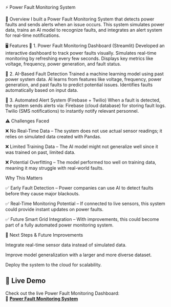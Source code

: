 ⚡ Power Fault Monitoring System

📌 Overview
I built a Power Fault Monitoring System that detects power faults and sends alerts when an issue occurs. This system simulates power data, trains an AI model to recognize faults, and integrates an alert system for real-time notifications.

🖥️ Features
🚀 1. Power Fault Monitoring Dashboard (Streamlit)
Developed an interactive dashboard to track power faults visually.
Simulates real-time monitoring by refreshing every few seconds.
Displays key metrics like voltage, frequency, power generation, and fault status.

🤖 2. AI-Based Fault Detection
Trained a machine learning model using past power system data.
AI learns from features like voltage, frequency, power generation, and past faults to predict potential issues.
Identifies faults automatically based on input data.

📡 3. Automated Alert System (Firebase + Twilio)
When a fault is detected, the system sends alerts via:
Firebase (cloud database) for storing fault logs.
Twilio (SMS notifications) to instantly notify relevant personnel.


⚠️ Challenges Faced

❌ No Real-Time Data – The system does not use actual sensor readings; it relies on simulated data created with Pandas.

❌ Limited Training Data – The AI model might not generalize well since it was trained on past, limited data.

❌ Potential Overfitting – The model performed too well on training data, meaning it may struggle with real-world faults.



 Why This Matters
 
✅ Early Fault Detection – Power companies can use AI to detect faults before they cause major blackouts.

✅ Real-Time Monitoring Potential – If connected to live sensors, this system could provide instant updates on power faults.

✅ Future Smart Grid Integration – With improvements, this could become part of a fully automated power monitoring system.


🚀 Next Steps & Future Improvements

Integrate real-time sensor data instead of simulated data.

Improve model generalization with a larger and more diverse dataset.

Deploy the system to the cloud for scalability.




## 🚀 Live Demo  
Check out the live Power Fault Monitoring Dashboard:  
🔗 **[Power Fault Monitoring System](https://2khqsbsndcetvtwvhdhd4c.streamlit.app/)**

